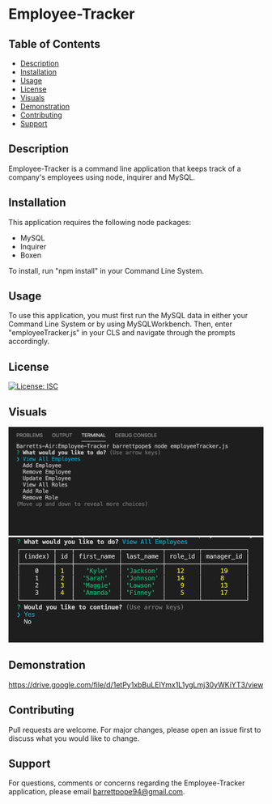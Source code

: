 # Employee-Tracker

## Table of Contents
* [Description](#description)
* [Installation](#installation)
* [Usage](#usage)
* [License](#license)
* [Visuals](#visuals)
* [Demonstration](#demonstration)
* [Contributing](#contributing)
* [Support](#support)

## Description
Employee-Tracker is a command line application that keeps track of a company's employees using node, inquirer and MySQL.

## Installation
This application requires the following node packages:
* MySQL
* Inquirer
* Boxen

To install, run "npm install" in your Command Line System.

## Usage
To use this application, you must first run the MySQL data in either your Command Line System or by using MySQLWorkbench. Then, enter "employeeTracker.js" in your CLS and navigate through the prompts accordingly.

## License
[![License: ISC](https://img.shields.io/badge/License-ISC-blue.svg)](https://opensource.org/licenses/ISC)

## Visuals
![](Assets/app1.png)
![](Assets/app2.png)

## Demonstration
https://drive.google.com/file/d/1etPy1xbBuLElYmx1L1ygLmj30yWKiYT3/view

## Contributing
Pull requests are welcome. For major changes, please open an issue first to discuss what you would like to change. 

## Support
For questions, comments or concerns regarding the Employee-Tracker application, please email barrettpope94@gmail.com.
